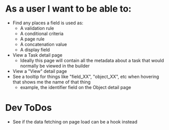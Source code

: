 # As a user I want to be able to:

- Find any places a field is used as:
  - A validation rule
  - A conditional criteria
  - A page rule
  - A concatenation value
  - A display field
- View a Task detail page
  - Ideally this page will contain all the metadata about a task that would normally be viewed in the builder
- View a "View" detail page
- See a tooltip for things like "field_XX", "object_XX", etc when hovering that shows me the name of that thing
  - example, the identifier field on the Object detail page

# Dev ToDos

- See if the data fetching on page load can be a hook instead
